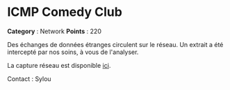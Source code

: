 # ICMP Comedy Club

**Category** : Network
**Points** : 220

Des échanges de données étranges circulent sur le réseau.
Un extrait a été intercepté par nos soins, à vous de l'analyser.

La capture réseau est disponible [ici](http://10.22.148.10/~hsr224/icmp-exfiltration/capture.pcap).

Contact : Sylou



